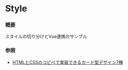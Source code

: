 # Style  
  
### 概要  
スタイルの切り分けとVue連携のサンプル
  
### 参照  
- [HTMLとCSSのコピペで実装できるカード型デザイン7種](https://dubdesign.net/download/html-css/carddesign-6/#i-3)  